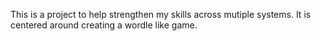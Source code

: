 This is a project to help strengthen my skills across mutiple systems.
It is centered around creating a wordle like game. 

